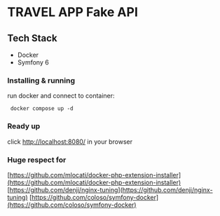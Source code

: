 # TRAVEL APP Fake API

## Tech Stack
- Docker
- Symfony 6

### Installing & running

run docker and connect to container:

```
 docker compose up -d
```

### Ready up

click [http://localhost:8080/](http://localhost:8080/) in your browser

### Huge respect for

[https://github.com/mlocati/docker-php-extension-installer](https://github.com/mlocati/docker-php-extension-installer) 
[https://github.com/denji/nginx-tuning](https://github.com/denji/nginx-tuning) 
[https://github.com/coloso/symfony-docker](https://github.com/coloso/symfony-docker) 
